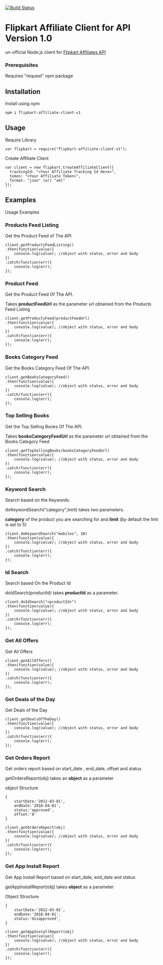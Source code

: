 [![Build Status](https://travis-ci.org/Chandu4221/flipkart-affiliate-client-v1.svg?branch=master)](https://travis-ci.org/Chandu4221/flipkart-affiliate-client-v1)

# Flipkart Affiliate Client for API Version 1.0

un-official Node.js client for [Flipkart Affiliates API](https://affiliate.flipkart.com/api-docs/)

### Prerequisites

Requires "request" npm package

## Installation

Install using npm

```
npm i flipkart-affiliate-client-v1
```

## Usage

Require Library

```
var flipkart = require("flipkart-affiliate-client-v1");
```

Create Affiliate Client

```
var client = new flipkart.CreateAffiliateClient({
  trackingId: "<Your Affiliate Tracking Id Here>",
  token: "<Your Affiliate Token>",
  format: "json" (or) "xml"
});
```

## Examples

Usage Examples

### Products Feed Listing

Get the Product Feed of The API

```
client.getProductsFeedListing()
.then(function(value){
	console.log(value); //object with status, error and body
})
.catch(function(err){
	console.log(err);
});
```

### Product Feed

Get the Product Feed Of The API.

Takes **productFeedUrl** as the parameter url obtained from the Products Feed Listing

```
client.getProductsFeed(productFeedUrl)
.then(function(value){
	console.log(value); //object with status, error and body
})
.catch(function(err){
	console.log(err);
});
```

### Books Category Feed

Get the Books Category Feed Of The API.

```
client.getBooksCategoryFeed()
.then(function(value){
	console.log(value); //object with status, error and body
})
.catch(function(err){
	console.log(err);
});
```

### Top Selling Books

Get the Top Selling Books Of The API.

Takes **booksCategoryFeedUrl** as the parameter url obtained from the Books Category Feed

```
client.getTopSellingBooks(booksCategoryFeedUrl)
.then(function(value){
	console.log(value); //object with status, error and body
})
.catch(function(err){
	console.log(err);
});
```

### Keyword Search

Search based on the Keywords.

doKeywordSearch("category",limit) takes two parameters.

**category** of the product you are searching for and
**limit** (by default the limt is set to 5)

```
client.doKeywordSearch("mobiles", 10)
.then(function(value){
	console.log(value); //object with status, error and body
})
.catch(function(err){
	console.log(err);
});
```

### Id Search

Search based On the Product Id

doIdSearch(productId) takes **productId** as a parameter.

```
client.doIdSearch("<productId>")
.then(function(value){
	console.log(value); //object with status, error and body
})
.catch(function(err){
	console.log(err);
});
```

### Get All Offers

Get All Offers

```
client.getAllOffers()
.then(function(value){
	console.log(value); //object with status, error and body
})
.catch(function(err){
	console.log(err);
});
```

### Get Deals of the Day

Get Deals of the Day

```
client.getDealsOfTheDay()
.then(function(value){
	console.log(value); //object with status, error and body
})
.catch(function(err){
	console.log(err);
});
```

### Get Orders Report

Get orders report based on start_date , end_date, offset and status

getOrdersReport(obj) takes an **object** as a parameter

object Structure

```
{
	startDate:'2012-03-01',
	endDate:'2018-04-01',
	status:'approved',
	offset:'0'
}
```

```
client.getOrdersReport(obj)
.then(function(value){
	console.log(value); //object with status, error and body
})
.catch(function(err){
	console.log(err);
});
```

### Get App Install Report

Get App Install Report based on start_date, end_date and status

getAppInstallReport(obj) takes **object** as a parameter

Object Structure

```
{
	startDate:'2012-03-01',
	endDate:'2018-04-01',
	status:'disapproved',
}
```

```
client.getAppInstallReport(obj)
.then(function(value){
	console.log(value); //object with status, error and body
})
.catch(function(err){
	console.log(err);
});
```
